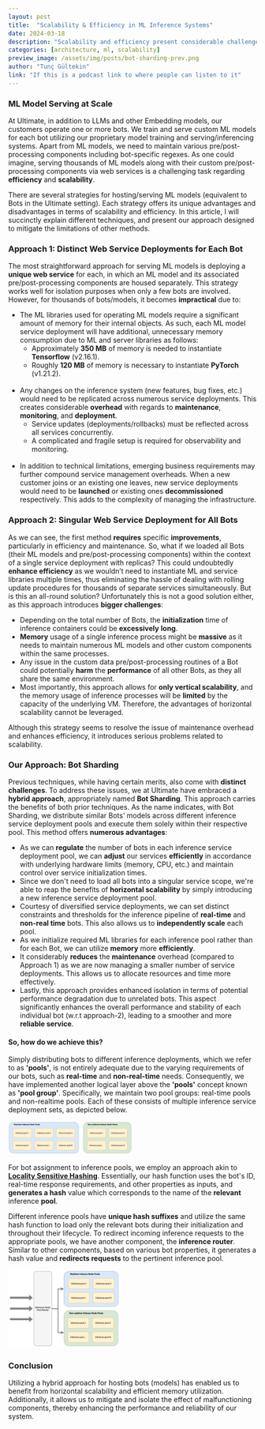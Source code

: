 ```yaml
---
layout: post
title:  "Scalability & Efficiency in ML Inference Systems"
date: 2024-03-18
description: "Scalability and efficiency present considerable challenges in the field of ML model serving systems, particularly when operating and serving a multitude of AI models concurrently. These aspects are vital for our operation as well, since we maintain thousands of AI models. In this post, we will discuss our approach to handling these tasks within our inference system."
categories: [architecture, ml, scalability]
preview_image: /assets/img/posts/bot-sharding-prev.png
author: "Tunç Gültekin"
link: "If this is a podcast link to where people can listen to it"
---
```


### ML Model Serving at Scale

At Ultimate, in addition to LLMs and other Embedding models, our customers operate one or more bots. We train and serve custom ML models for each bot utilizing our proprietary model training and serving/inferencing systems. Apart from ML models, we need to maintain various pre/post-processing components including bot-specific regexes. As one could imagine, serving thousands of ML models along with their custom pre/post-processing components via web services is a challenging task regarding **efficiency** and **scalability**.

There are several strategies for hosting/serving ML models (equivalent to Bots in the Ultimate setting). Each strategy offers its unique advantages and disadvantages in terms of scalability and efficiency. In this article, I will succinctly explain different techniques, and present our approach designed to mitigate the limitations of other methods.

### Approach 1: Distinct Web Service Deployments for Each Bot

The most straightforward approach for serving ML models is deploying a **unique web service** for each, in which an ML model and its associated pre/post-processing components are housed separately. This strategy works well for isolation purposes when only a few bots are involved. However, for thousands of bots/models, it becomes **impractical** due to:

- The ML libraries used for operating ML models require a significant amount of memory for their internal objects. As such, each ML model service deployment will have additional, unnecessary memory consumption due to ML and server libraries as follows:
  - Approximately **350 MB** of memory is needed to instantiate **Tensorflow** (v2.16.1).
  - Roughly **120 MB** of memory is necessary to instantiate **PyTorch** (v1.21.2).
\
&nbsp;
- Any changes on the inference system (new features, bug fixes, etc.) would need to be replicated across numerous service deployments. This creates considerable **overhead** with regards to **maintenance**, **monitoring**, and **deployment**.
  - Service updates (deployments/rollbacks) must be reflected across all services concurrently.
  - A complicated and fragile setup is required for observability and monitoring.
\
&nbsp;
- In addition to technical limitations, emerging business requirements may further compound service management overheads. When a new customer joins or an existing one leaves, new service deployments would need to be **launched** or existing ones **decommissioned** respectively. This adds to the complexity of managing the infrastructure.

### Approach 2: Singular Web Service Deployment for All Bots

As we can see, the first method **requires** specific **improvements**, particularly in efficiency and maintenance. So, what if we loaded all Bots (their ML models and pre/post-processing components) within the context of a single service deployment with replicas? This could undoubtedly **enhance efficiency** as we wouldn’t need to instantiate ML and service libraries multiple times, thus eliminating the hassle of dealing with rolling update procedures for thousands of separate services simultaneously. But is this an all-round solution? Unfortunately this is not a good solution either, as this approach introduces **bigger challenges**:

- Depending on the total number of Bots, the **initialization** time of inference containers could be **excessively** **long**.
- **Memory** usage of a single inference process might be **massive** as it needs to maintain numerous ML models and other custom components within the same processes.
- Any issue in the custom data pre/post-processing routines of a Bot could potentially **harm** the **performance** of all other Bots, as they all share the same environment.
- Most importantly, this approach allows for **only vertical scalability**, and the memory usage of inference processes will be **limited** by the capacity of the underlying VM. Therefore, the advantages of horizontal scalability cannot be leveraged. 

Although this strategy seems to resolve the issue of maintenance overhead and enhances efficiency, it introduces serious problems related to scalability.


### Our Approach: Bot Sharding
Previous techniques, while having certain merits, also come with **distinct challenges**. To address these issues, we at Ultimate have embraced a **hybrid approach**, appropriately named **Bot Sharding**. This approach carries the benefits of both prior techniques. As the name indicates, with Bot Sharding, we distribute similar Bots’ models across different inference service deployment pools and execute them solely within their respective pool. This method offers **numerous advantages**:
- As we can **regulate** the number of bots in each inference service deployment pool, we can **adjust** our services **efficiently** in accordance with underlying hardware limits (memory, CPU, etc.) and maintain control over service initialization times.
- Since we don't need to load all bots into a singular service scope, we're able to reap the benefits of **horizontal scalability** by simply introducing a new inference service deployment pool.
- Courtesy of diversified service deployments, we can set distinct constraints and thresholds for the inference pipeline of **real-time** and **non-real time** bots. This also allows us to **independently scale** each pool.
- As we initialize required ML libraries for each inference pool rather than for each Bot, we can utilize **memory** more **efficiently**.
- It considerably **reduces** the **maintenance** overhead (compared to Approach 1) as we are now managing a smaller number of service deployments. This allows us to allocate resources and time more effectively.
- Lastly, this approach provides enhanced isolation in terms of potential performance degradation due to unrelated bots. This aspect significantly enhances the overall performance and stability of each individual bot (w.r.t approach-2), leading to a smoother and more **reliable service**.

#### So, how do we achieve this?

Simply distributing bots to different inference deployments, which we refer to as **'pools'**, is not entirely adequate due to the varying requirements of our bots, such as **real-time** and **non-real-time** needs. Consequently, we have implemented another logical layer above the **'pools'** concept known as **'pool group'**. Specifically, we maintain two pool groups: real-time pools and non-realtime pools. Each of these consists of multiple inference service deployment sets, as depicted below.

<img src="../assets/img/posts/bot-sharding-pools.jpg" width="50%" height="50%" />

For bot assignment to inference pools, we employ an approach akin to [**Locality Sensitive Hashing**](https://en.wikipedia.org/wiki/Locality-sensitive_hashing). Essentially, our hash function uses the bot's ID, real-time response requirements, and other properties as inputs, and **generates a hash** value which corresponds to the name of the **relevant** inference **pool**.

Different inference pools have **unique hash suffixes** and utilize the same hash function to load only the relevant bots during their initialization and throughout their lifecycle. To redirect incoming inference requests to the appropriate pools, we have another component, the **inference router**. Similar to other components, based on various bot properties, it generates a hash value and **redirects requests** to the pertinent inference pool.

<img src="../assets/img/posts/bot-sharding-router.jpg" width="45%" height="45%" />

### Conclusion

Utilizing a hybrid approach for hosting bots (models) has enabled us to benefit from horizontal scalability and efficient memory utilization. Additionally, it allows us to mitigate and isolate the effect of malfunctioning components, thereby enhancing the performance and reliability of our system.